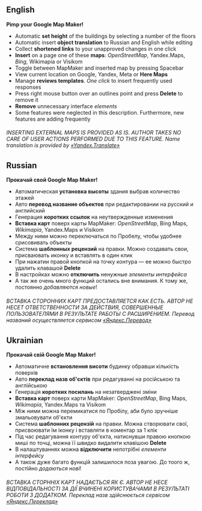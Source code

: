 ## English

**Pimp your Google Map Maker!**

* Automatic **set height** of the buildings by selecting a number of the floors
* Automatic insert **object translation** to Russian and English while editing
* Collect **shortened links** to your unapproved changes in one click
* **Insert** on a page one of these **maps**: *OpenStreetMap*, Yandex.Maps, *Bing*, Wikimapia or Visikom
* Toggle between MapMaker and inserted map by pressing Spacebar
* View current location on Google, Yandex, Meta or **Here Maps**
* Manage **reviews templates**. *One click* to insert frequently used responses
* Press right mouse button over an outlines point and press **Delete** to remove it
* **Remove** unnecessary interface *elements*
* Some features were neglected in this description. Furthermore, new features are adding frequently


###### INSERTING EXTERNAL MAPS IS PROVIDED AS IS. AUTHOR TAKES NO CARE OF USER ACTIONS PERFORMED DUE TO THIS FEATURE. Name translation is provided by [«Yandex.Translate»](http://translate.yandex.ru/)

## Russian
**Прокачай свой Google Map Maker!**

* Автоматическая **установка высоты** здания выбрав количество этажей
* Авто **перевод название объектов** при редактировании на русский и английский
* Генерация **коротких ссылок** на неутвержденные изменения
* **Вставка карт** поверх карты MapMaker: *OpenStreetMap*, Bing Maps, *Wikimapia*, Yandex.Maps и Visikom
* Между ними можно переключаться по Пробелу, чтобы удобнее срисовивать объекты
* Система **шаблонных рецензий** на правки. Можно создавать свои, присваювать иконку и вставлять в один клик
* При нажатии правой кнопкой на точку контура — ее можно быстро удалить клавашой **Delete**
* В настройках можно **отключить** ненужные *элементы интерфейса*
* А так же очень много функций остались вне внимания. К тому же, постоянно *добавляются новые*!


###### ВСТАВКА СТОРОННИХ КАРТ ПРЕДОСТАВЛЯЕТСЯ КАК ЕСТЬ. АВТОР НЕ НЕСЕТ ОТВЕТСТВЕННОСТИ ЗА ДЕЙСТВИЯ, СОВЕРШЕННЫЕ ПОЛЬЗОВАТЕЛЯМИ В РЕЗУЛЬТАТЕ РАБОТЫ С РАСШИРЕНИЕМ. Перевод названий осуществляется сервисом [«Яндекс.Перевод»](http://translate.yandex.ru/)

## Ukrainian
**Прокачай свій Google Map Maker!**

* Автоматичне **встановлення висоти** будинку обравши кількість поверхів
* Авто **переклад назв об'єктів** при редагуванні на російською та англійською
* Генерація **коротких посилань** на незатверджені зміни
* **Вставка карт** поверх карти MapMaker: *OpenStreetMap*, Bing Maps, *Wikimapia*, Yandex.Maps та Visikom
* Між ними можна перемикатися по Пробілу, аби було зручніше змальовувати об'єкти
* Система **шаблонних рецензій** на правки. Можна створювати свої, присвоювати їм іконку і вставляти в коментар за 1 клік
* Під час редагування контуру об'єкта, натиснувши правою кнопкою миші по точці, можна її швидко видалити клавішою **Delete**
* В налаштуваннях можна **відключити** непотрібні *елементи інтерфейсу*
* А також дуже багато функцій залишилося поза увагою. До тоого ж, постійно *додаються нові*!


###### ВСТАВКА СТОРННІХ КАРТ НАДАЄТЬСЯ ЯК Є. АВТОР НЕ НЕСЕ ВІДПОВІДАЛЬНОСТІ ЗА ДІЇ ВЧИНЕНІ КОРИСТУВАЧАМИ В РЕЗУЛЬТАТІ РОБОТИ З ДОДАТКОМ. Переклад назв здійснюється сервісом [«Яндекс.Переклад»](http://translate.yandex.ru/)
